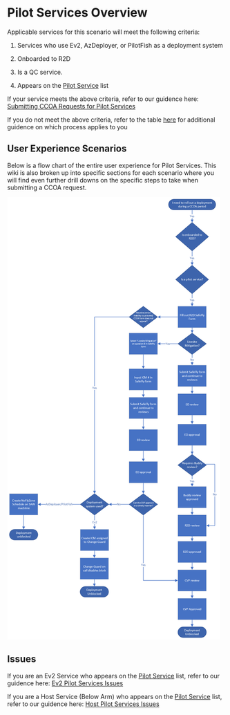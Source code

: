 # Pilot Services Overview
Applicable services for this scenario will meet the following criteria: 

1. Services who use Ev2, AzDeployer, or PilotFish as a deployment system

2. Onboarded to R2D

3. Is a QC service.  

4. Appears on the [Pilot Service](https://eng.ms/docs/products/fcm-engineering-hub/SafeFlyCCOAExceptions/PilotServices/PilotServices) list


If your service meets the above criteria, refer to our guidence here: [Submitting CCOA Requests for Pilot Services](https://eng.ms/docs/products/fcm-engineering-hub/SafeFlyCCOAExceptions/PilotServices/SubmittingCCOARequestsPilot)


If you do not meet the above criteria, refer to the table [here](https://eng.ms/docs/products/fcm-engineering-hub/SafeFlyCCOAExceptions/CCOAinSafeFlyOverview#which-exception-process-to-use) for additional guidence on which process applies to you

<!--2. Select list of host services who use AzDeployer as a deployment system. Refer to the table [here](https://eng.ms/docs/products/fcm-engineering-hub/SafeFlyCCOAExceptions/PilotServices/PilotServices) to see if your service is in scope-->

## User Experience Scenarios

Below is a flow chart of the entire user experience for Pilot Services. This wiki is also broken up into specific sections for each scenario where you will find even further drill downs on the specific steps to take when submitting a CCOA request.

![alt text](media/E2E_Pilot.png)

## Issues

If you are an Ev2 Service who appears on the [Pilot Service](https://eng.ms/docs/products/fcm-engineering-hub/SafeFlyCCOAExceptions/PilotServices/PilotServices) list, refer to our guidence here: [Ev2 Pilot Services Issues](https://eng.ms/docs/products/fcm-engineering-hub/SafeFlyCCOAExceptions/PilotServices/Errors/Ev2PilotServicesErrors) 

If you are a Host Service (Below Arm) who appears on the [Pilot Service](https://eng.ms/docs/products/fcm-engineering-hub/SafeFlyCCOAExceptions/Errors/PilotServices/PilotServices) list, refer to our guidence here: [Host Pilot Services Issues](https://eng.ms/docs/products/fcm-engineering-hub/SafeFlyCCOAExceptions/PilotServices/Errors/HostPilotServicesErrors) 
